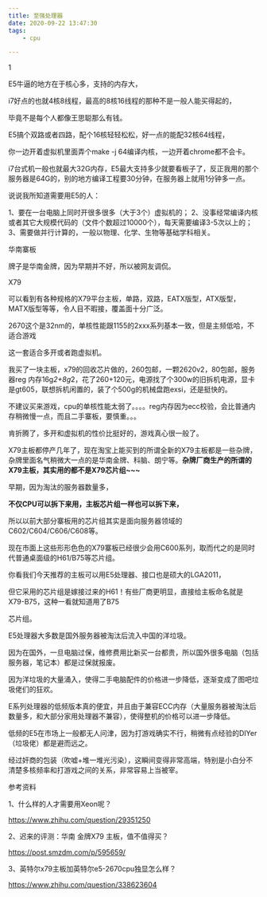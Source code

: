 ```yaml
---
title: 至强处理器
date: 2020-09-22 13:47:30
tags:
	- cpu

---
```


1

E5牛逼的地方在于核心多，支持的内存大，

i7好点的也就4核8线程，最高的8核16线程的那种不是一般人能买得起的，

毕竟不是每个人都像王思聪那么有钱。

E5搞个双路或者四路，配个16核轻轻松松，好一点的能配32核64线程，

你一边开着虚拟机里面弄个make -j 64编译内核，一边开着chrome都不会卡。

i7台式机一般也就最大32G内存，E5最大支持多少就要看板子了，反正我用的那个服务器是64G的，别的地方编译工程要30分钟，在服务器上就用1分钟多一点。

说说我所知道需要用E5的人：

1、要在一台电脑上同时开很多很多（大于3个）虚拟机的；
2、没事经常编译内核或者其它大规模代码的（文件个数超过10000个），每天需要编译3-5次以上的；
3、需要做并行计算的，一般以物理、化学、生物等基础学科相关。



华南寨板

牌子是华南金牌，因为早期并不好，所以被网友调侃。

X79

可以看到有各种规格的X79平台主板，单路，双路，EATX版型，ATX版型，MATX版型等等，令人目不暇接，覆盖面十分广泛。



2670这个是32nm的，单核性能跟1155的2xxx系列基本一致，但是主频低哈，不适合游戏

这一套适合多开或者跑虚拟机。

我买了一块主板，x79的回收芯片做的，260包邮，一颗2620v2，80包邮，服务器reg 内存16g*2+8g*2，花了260+120元，电源找了个300w的旧拆机电源，显卡是gt605，联想拆机闲置的，装了个500g的机械盘跑exsi，还是挺快的。



不建议买来游戏，cpu的单核性能太弱了。。。。reg内存因为ecc校验，会比普通内存稍微慢一点，而且二手寨板，要慎重。。。



肯折腾了，多开和虚拟机的性价比挺好的，游戏真心很一般了。



X79主板都停产几年了，现在淘宝上能买到的所谓全新的X79主板都是一些杂牌，杂牌里面名气稍微大一点的是华南金牌、科脑、朗宁等。**杂牌厂商生产的所谓的X79主板，其实用的都不是X79芯片组~~~**

早期，因为淘汰的服务器数量多，

**不仅CPU可以拆下来用，主板芯片组一样也可以拆下来，**

所以以前大部分寨板用的芯片组其实是面向服务器领域的C602/C604/C606/C608等。



现在市面上这些形形色色的X79寨板已经很少会用C600系列，取而代之的是同时代普通桌面级的H61/B75等芯片组。

你看我们今天推荐的主板可以用E5处理器、接口也是硕大的LGA2011，

但它采用的芯片组是嫁接过来的H61！有些厂商更明显，直接给主板命名就是X79-B75，这种一看就知道用了B75

芯片组。



E5处理器大多数是国外服务器被淘汰后流入中国的洋垃圾。

因为在国外，一旦电脑过保，维修费用比新买一台都贵，所以国外很多电脑（包括服务器，笔记本）都是过保就报废。

因为洋垃圾的大量涌入，使得二手电脑配件的价格进一步降低，逐渐变成了图吧垃圾佬们的狂欢。

E系列处理器的低频版本真的便宜，并且由于兼容ECC内存（大量服务器被淘汰后数量多，和大部分家用处理器不兼容），使得整机的价格可以进一步降低。

低频的E5在市场上一般都无人问津，因为打游戏确实不行，稍微有点经验的DIYer（垃圾佬）都是避而远之。

经过奸商的包装（吹嘘+堆一堆光污染），这瞬间变得非常高端，特别是小白分不清楚多核频率和打游戏之间的关系，非常容易上当被宰。



参考资料

1、什么样的人才需要用Xeon呢？

https://www.zhihu.com/question/29351250

2、迟来的评测：华南 金牌X79 主板，值不值得买？

https://post.smzdm.com/p/595659/

3、英特尔x79主板加英特尔e5-2670cpu独显怎么样？

https://www.zhihu.com/question/338623604